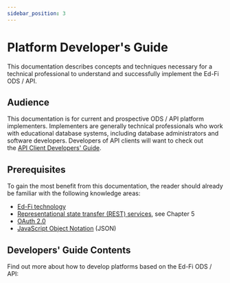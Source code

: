 ```yaml
---
sidebar_position: 3
---
```


# Platform Developer's Guide

This documentation describes concepts and techniques necessary for a technical
professional to understand and successfully implement the Ed-Fi ODS / API.

## Audience

This documentation is for current and prospective ODS / API platform
implementers. Implementers are generally technical professionals who work
with educational database systems, including database administrators and
software developers. Developers of API clients will want to check out the [API
Client Developers'
Guide](../client-developers-guide/readme.md).

## Prerequisites

To gain the most benefit from this documentation, the reader should already be
familiar with the following knowledge areas:

* [Ed-Fi technology](https://www.ed-fi.org)
* [Representational state transfer (REST)
    services](https://www.ics.uci.edu/~fielding/pubs/dissertation/fielding_dissertation.pdf),
    see Chapter 5
* [OAuth 2.0](https://tools.ietf.org/html/rfc6749)
* [JavaScript Object Notation](http://www.json.org) (JSON)

## Developers' Guide Contents

Find out more about how to develop platforms based on the Ed-Fi ODS / API:
